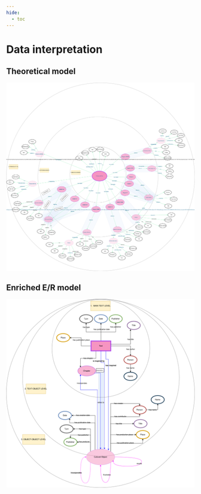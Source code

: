 ```yaml
---
hide:
  - toc
---
```


# Data interpretation

## Theoretical model

![](../data/diagrams/theoretical-model.svg)

## Enriched E/R model

![](../data/diagrams/er-model-enriched.svg)

